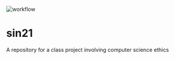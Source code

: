 ![workflow](https://github.com/ejwilson3/sin21/actions/workflows/github-actions.yml/badge.svg)

# sin21
A repository for a class project involving computer science ethics
